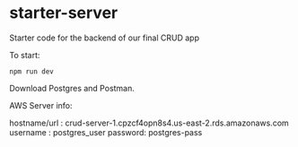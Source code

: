 # starter-server

Starter code for the backend of our final CRUD app

To start:

`npm run dev`

Download Postgres and Postman. 

AWS Server info:

hostname/url : crud-server-1.cpzcf4opn8s4.us-east-2.rds.amazonaws.com
username : postgres_user
password: postgres-pass
